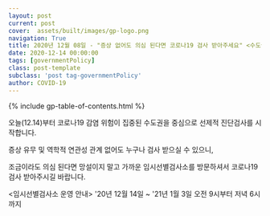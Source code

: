 ```yaml
---
layout: post
current: post
cover:  assets/built/images/gp-logo.png
navigation: True
title: 2020년 12월 08일 - "증상 없어도 의심 된다면 코로나19 검사 받아주세요" <수도권 임시선별검사소>
date: 2020-12-14 00:00:00
tags: [governmentPolicy]
class: post-template
subclass: 'post tag-governmentPolicy'
author: COVID-19
---
```


{% include gp-table-of-contents.html %}

오늘(12.14)부터 코로나19
감염 위험이 집중된 수도권을 중심으로
선제적 진단검사를 시작합니다.

증상 유무 및 역학적 연관성 관계 없어도
누구나 검사 받으실 수 있으니,

조금이라도 의심 된다면 망설이지 말고
가까운 임시선별검사소를 방문하셔서
코로나19 검사 받아주시길 바랍니다.

<임시선별검사소 운영 안내>
'20년 12월 14일 ~ '21년 1월 3일
오전 9시부터 저녁 6시까지